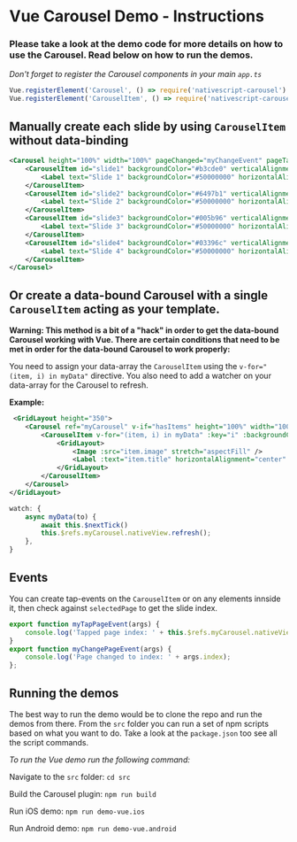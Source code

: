 # Vue Carousel Demo - Instructions

### Please take a look at the demo code for more details on how to use the Carousel. Read below on how to run the demos.

_Don't forget to register the Carousel components in your main `app.ts`_
```js
Vue.registerElement('Carousel', () => require('nativescript-carousel').Carousel);
Vue.registerElement('CarouselItem', () => require('nativescript-carousel').CarouselItem);
```

## Manually create each slide by using `CarouselItem` without data-binding

```xml
<Carousel height="100%" width="100%" pageChanged="myChangeEvent" pageTapped="mySelectedEvent" indicatorColor="#fff000" finite="true" bounce="false" showIndicator="true" verticalAlignment="top"        android:indicatorAnimation="swap" color="white">
    <CarouselItem id="slide1" backgroundColor="#b3cde0" verticalAlignment="middle">
        <Label text="Slide 1" backgroundColor="#50000000" horizontalAlignment="center"/>
    </CarouselItem>
    <CarouselItem id="slide2" backgroundColor="#6497b1" verticalAlignment="middle">
        <Label text="Slide 2" backgroundColor="#50000000" horizontalAlignment="center"/>
    </CarouselItem>
    <CarouselItem id="slide3" backgroundColor="#005b96" verticalAlignment="middle">
        <Label text="Slide 3" backgroundColor="#50000000" horizontalAlignment="center"/>
    </CarouselItem>
    <CarouselItem id="slide4" backgroundColor="#03396c" verticalAlignment="middle">
        <Label text="Slide 4" backgroundColor="#50000000" horizontalAlignment="center"/>
    </CarouselItem>
</Carousel>
```

## Or create a data-bound Carousel with a single `CarouselItem` acting as your template.

**Warning: This method is a bit of a "hack" in order to get the data-bound Carousel working with Vue. There are certain conditions that need to be met in order for the data-bound Carousel to work properly:** 

You need to assign your data-array the `CarouselItem` using the `v-for="(item, i) in myData"` directive.
You also need to add a watcher on your data-array for the Carousel to refresh.

**Example:**
```xml
 <GridLayout height="350">
    <Carousel ref="myCarousel" v-if="hasItems" height="100%" width="100%" color="white" @pageChanged="myChangePageEvent" android:indicatorAnimation="slide" indicatorColor="#fff" indicatorOffset="0, -10" showIndicator="true">
        <CarouselItem v-for="(item, i) in myData" :key="i" :backgroundColor="item.color" verticalAlignment="middle" @tap="myTapPageEvent">
            <GridLayout>
                <Image :src="item.image" stretch="aspectFill" />
                <Label :text="item.title" horizontalAlignment="center" backgroundColor="#50000000" height="30" />
            </GridLayout>
        </CarouselItem>
    </Carousel>
</GridLayout>
```
```js
watch: {
    async myData(to) {
        await this.$nextTick()
        this.$refs.myCarousel.nativeView.refresh();
    },
}
```

## Events
You can create tap-events on the `CarouselItem` or on any elements innside it, then check against `selectedPage` to get the slide index.

```js
export function myTapPageEvent(args) {
    console.log('Tapped page index: ' + this.$refs.myCarousel.nativeView.selectedPage);
}
export function myChangePageEvent(args) {
    console.log('Page changed to index: ' + args.index);
};
```

## Running the demos

The best way to run the demo would be to clone the repo and run the demos from there. 
From the `src` folder you can run a set of npm scripts based on what you want to do. Take a look at the `package.json` too see all the script commands.

*To run the Vue demo run the following command:*

Navigate to the `src` folder:
`cd src`

Build the Carousel plugin:
`npm run build`

Run iOS demo:
`npm run demo-vue.ios`

Run Android demo:
`npm run demo-vue.android`
